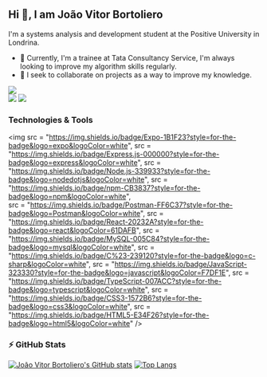 
## Hi 👋, I am João Vitor Bortoliero
I'm a systems analysis and development student at the Positive University in Londrina.
- 🔭 Currently, I'm a trainee at Tata Consultancy Service, I'm always looking to improve my algorithm skills regularly.
- 🤝 I seek to collaborate on projects as a way to improve my knowledge.
  
[<img src="https://img.shields.io/badge/linkedin-%230077B5.svg?&style=for-the-badge&logo=linkedin&logoColor=white" />](https://www.linkedin.com/in/joaovitorbortoliero/)  
[<img src = "https://img.shields.io/badge/facebook-%231877F2.svg?&style=for-the-badge&logo=facebook&logoColor=white" />](https://www.facebook.com/joaovitor.bortolierosilva)
[<img src = "https://img.shields.io/badge/bortoliero.10@hotmail.com-0078D4?style=for-the-badge&logo=microsoft-outlook&logoColor=white"/>](https://www.outlook.com/bortoliero.10@hotmail.com)

### Technologies & Tools

<img src = "https://img.shields.io/badge/Expo-1B1F23?style=for-the-badge&logo=expo&logoColor=white",
 src = "https://img.shields.io/badge/Express.js-000000?style=for-the-badge&logo=express&logoColor=white", 
 src = "https://img.shields.io/badge/Node.js-339933?style=for-the-badge&logo=nodedotjs&logoColor=white", 
 src = "https://img.shields.io/badge/npm-CB3837?style=for-the-badge&logo=npm&logoColor=white",                    
 src = "https://img.shields.io/badge/Postman-FF6C37?style=for-the-badge&logo=Postman&logoColor=white",
 src = "https://img.shields.io/badge/React-20232A?style=for-the-badge&logo=react&logoColor=61DAFB",
 src = "https://img.shields.io/badge/MySQL-005C84?style=for-the-badge&logo=mysql&logoColor=white",
 src = "https://img.shields.io/badge/C%23-239120?style=for-the-badge&logo=c-sharp&logoColor=white",
 src = "https://img.shields.io/badge/JavaScript-323330?style=for-the-badge&logo=javascript&logoColor=F7DF1E",
 src = "https://img.shields.io/badge/TypeScript-007ACC?style=for-the-badge&logo=typescript&logoColor=white",
 src = "https://img.shields.io/badge/CSS3-1572B6?style=for-the-badge&logo=css3&logoColor=white",
 src = "https://img.shields.io/badge/HTML5-E34F26?style=for-the-badge&logo=html5&logoColor=white" />



### ⚡ GitHub Stats

[![João Vitor Bortoliero's GitHub stats](https://github-readme-stats.vercel.app/api?username=joaobortoliero&show_icons=true&theme=radical)](https://github.com/joaobortoliero/github-readme-stats)
[![Top Langs](https://github-readme-stats.vercel.app/api/top-langs/?username=joaobortoliero&layout=compact)](https://github.com/joaobortoliero/github-readme-stats)

